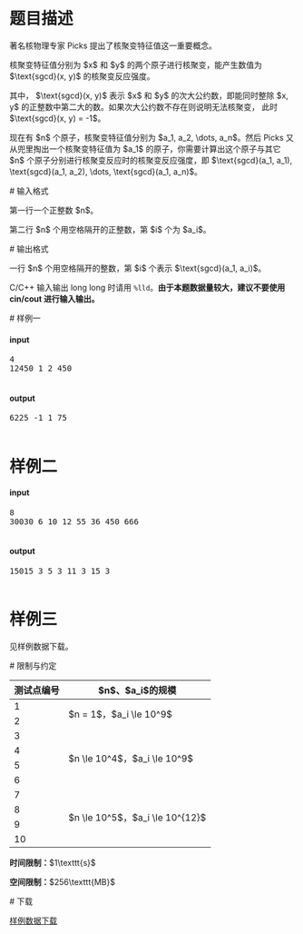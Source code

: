 # 题目描述

<p>著名核物理专家 Picks 提出了核聚变特征值这一重要概念。</p>
<p>核聚变特征值分别为 $x$ 和 $y$ 的两个原子进行核聚变，能产生数值为 $\text{sgcd}(x, y)$ 的核聚变反应强度。</p>
<p>其中， $\text{sgcd}(x, y)$ 表示 $x$ 和 $y$ 的次大公约数，即能同时整除 $x, y$ 的正整数中第二大的数。如果次大公约数不存在则说明无法核聚变， 此时 $\text{sgcd}(x, y) = -1$。</p>
<p>现在有 $n$ 个原子，核聚变特征值分别为 $a_1, a_2, \dots, a_n$。然后 Picks 又从兜里掏出一个核聚变特征值为 $a_1$ 的原子，你需要计算出这个原子与其它 $n$ 个原子分别进行核聚变反应时的核聚变反应强度，即 $\text{sgcd}(a_1, a_1), \text{sgcd}(a_1, a_2), \dots, \text{sgcd}(a_1, a_n)$。</p>
# 输入格式


<p>第一行一个正整数 $n$。</p>
<p>第二行 $n$ 个用空格隔开的正整数，第 $i$ 个为 $a_i$。</p>
# 输出格式


<p>一行 $n$ 个用空格隔开的整数，第 $i$ 个表示 $\text{sgcd}(a_1, a_i)$。</p>
<p>C/C++ 输入输出 long long 时请用 <code>%lld</code>。<strong>由于本题数据量较大，建议不要使用 cin/cout 进行输入输出。</strong></p>
# 样例一


<h4>input</h4>
<pre>4
12450 1 2 450

</pre>

<h4>output</h4>
<pre>6225 -1 1 75

</pre>

# 样例二


<h4>input</h4>
<pre>8
30030 6 10 12 55 36 450 666

</pre>

<h4>output</h4>
<pre>15015 3 5 3 11 3 15 3

</pre>

# 样例三


<p>见样例数据下载。</p>
# 限制与约定


<div class="table-responsive">
<table class="table table-bordered table-text-center table-vertical-middle"><thead><tr><th>测试点编号</th>
<th>$n$、$a_i$的规模</th>
</tr></thead><tbody><tr><td>1</td><td rowspan="2">$n = 1$，$a_i \le 10^9$</td></tr><tr><td>2</td></tr><tr><td>3</td><td rowspan="4">$n \le 10^4$，$a_i \le 10^9$</td></tr><tr><td>4</td></tr><tr><td>5</td></tr><tr><td>6</td></tr><tr><td>7</td><td rowspan="4">$n \le 10^5$，$a_i \le 10^{12}$</td></tr><tr><td>8</td></tr><tr><td>9</td></tr><tr><td>10</td></tr></tbody></table></div>

<p><strong>时间限制：</strong>$1\texttt{s}$</p>
<p><strong>空间限制：</strong>$256\texttt{MB}$</p>
# 下载


<p><a href="/download.php?type=problem&amp;id=48">样例数据下载</a></p>
